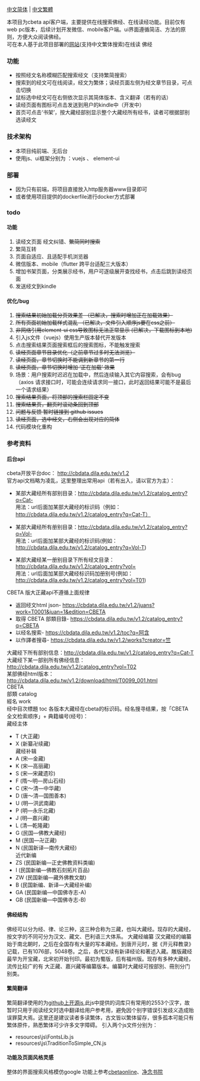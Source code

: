 [中文简体](./README.md) | [中文繁體](./README-tc.md)


本项目为cbeta api客户端，主要提供在线搜索佛经、在线读经功能。目前仅有web pc版本，后续计划开发微信、mobile客户端。ui界面遵循简洁、方法的原则，方便大众阅读佛经。  
可在本人基于此项目部署的[网站](https://alalgo.top)(支持中文繁体搜索)在线读 佛经

### 功能  
- 按照经文名称模糊匹配搜索经文（支持繁简搜索）
- 搜索到的经文可在线阅读，经文为繁体；读经页面左侧为经文章节目录，可点击切换
- 鼠标选中经文可在右侧依次显示其简体版本、含义翻译（若有的话）
- 读经页面有图标可点击发送到用户的kindle中（开发中）
- 首页可点击‘书架’，按大藏经部别显示整个大藏经所有经书，读者可根据部别选读经文

### 技术架构
- 本项目纯前端、无后台    
- 使用js、ui框架分别为 ：vuejs 、 element-ui


### 部署
- 因为只有前端，将项目直接放入http服务器www目录即可  
- 或者使用项目提供的dockerfile进行docker方式部署


### todo
#### 功能
1. 读经文页面  经文纠错、~~繁简同时搜索~~
1. 繁简互转   
1. 页面自适应、且适配手机浏览器   
1. 微信版本、mobile（flutter 跨平台适配三大版本）
1. 增加书架页面，分类展示经书，用户可逐级展开查找经书，点击后跳到读经页面
1. 发送经文到kindle  

#### 优化/bug
1. ~~搜索结果初始加载分页效果差 （已解决，搜索时增加正在加载效果）~~  
1. ~~所有页面初始加载样式混乱 （已解决，文件引入顺序js要在css之前）~~  
1. ~~非网络引用element-ui css导致图标无法正常显示 (已解决，下载图标到本地)~~   
1. 引入js文件（vuejs）使用生产版本替代开发版本  
1. 点击搜索结果页面搜索框后的搜索图标，不能触发搜索
1. ~~读经页面章节目录优化（之前章节过多时无法浏览）~~
1. ~~读经页面，章节切换时不能调到新章节的第一行~~
1. ~~读经页面，章节切换时增加 ‘正在加载’ 效果~~
1. 场景：用户搜索时迟迟在加载中，然后连续输入其它内容搜索，会有bug（axios 请求接口时，可能会连续请求同一接口，此时返回结果可能不是最后一个请求结果）
1. ~~搜索结果页面，将顶部的搜索栏固定不变~~
1. ~~搜索结果页，翻页时滚动条回到顶部~~
1. ~~问题与反馈 暂时链接到 github issues~~
1. ~~读经页面，选中经文，右侧会出现对应的简体~~
1. 代码模块化重构

### 参考资料
#### 后台api
cbeta开放平台doc： http://cbdata.dila.edu.tw/v1.2  
官方api文档略为凌乱，这里整理出常用api（若有出入，请以官方为主）：      
- 某部大藏经所有部别目录：http://cbdata.dila.edu.tw/v1.2/catalog_entry?q=Cat-   
用法：url后面加某部大藏经的标识码（例如：http://cbdata.dila.edu.tw/v1.2/catalog_entry?q=Cat-T）  

- 某部大藏经所有册别目录：http://cbdata.dila.edu.tw/v1.2/catalog_entry?q=Vol-    
用法：url后面加某部大藏经的标识码(例如：http://cbdata.dila.edu.tw/v1.2/catalog_entry?q=Vol-T)    

- 某部大藏经某一册别目录下所有经文目录：http://cbdata.dila.edu.tw/v1.2/catalog_entry?vol=   
用法：url后面加某部大藏经标识码加册别号(例如：http://cbdata.dila.edu.tw/v1.2/catalog_entry?vol=T01)      

CBETA 版大正藏api不遵循上面规律
- 返回经文html json- https://cbdata.dila.edu.tw/v1.2/juans?work=T0001&juan=1&edition=CBETA    
- 取得 CBETA 部類目錄- https://cbdata.dila.edu.tw/v1.2/catalog_entry?q=CBETA     
- 以经名搜索- https://cbdata.dila.edu.tw/v1.2/toc?q=阿含     
- 以作譯者搜尋- https://cbdata.dila.edu.tw/v1.2/works?creator=竺       

大藏经下所有部别信息：http://cbdata.dila.edu.tw/v1.2/catalog_entry?q=Cat-T   
大藏经下某一部别所有佛经信息：http://cbdata.dila.edu.tw/v1.2/catalog_entry?vol=T02    
某部佛经html版本：http://cbdata.dila.edu.tw/v1.2/download/html/T0099_001.html     
CBETA    
部類 catalog   
經名 work    
经中目次標題 toc
各版本大藏经在cbeta的标识码。经名搜寻结果，按「CBETA 全文检索顺序」+ 典籍编号(经号)：   
藏经主体   
   - T (大正藏)
   - X (新纂卍续藏)    
藏经补辑  
   - A (宋—金藏)
   - K (宋—高丽藏)
   - S (宋—宋藏遗珍)
   - F (隋～明—房山石经)
   - C (宋～清—中华藏)
   - D (唐～清—国图善本)
   - U (明—洪武南藏)
   - P (明—永乐北藏)
   - J (明—嘉兴藏)
   - L (清—乾隆藏)
   - G (民国—佛教大藏经)
   - M (民国—卍正藏)
   - N (民国新译—南传大藏经)   
近代新编       
   - ZS (民国新编—正史佛教资料类编)
   - I (民国新编—佛教石刻拓片百品)
   - ZW (民国新编—藏外佛教文献)
   - B (民国新编、新译—大藏经补编)
   - GA (民国新编—中国佛寺志-A)
   - GB (民国新编—中国佛寺志-B)


#### 佛经结构
佛经可以分为经、律、论三种，这三种合称为三藏，也叫大藏经。现存的大藏经，按文字的不同可分为汉文、藏文、巴利语三大体系。
大藏经编纂
汉文藏经的编纂始于南北朝时，之后在全国存有大量的写本藏经。到唐开元时，据《开元释教录》记载，已有1076部，5048卷。之后，各代又续有新译经论和著述入藏。雕版藏经最早为开宝藏，北宋初开始刊印。最初为蜀版，后有福州版。现存有多种大藏经，流传比较广的有 大正藏、嘉兴藏等编纂版本。编纂时大藏经可按部別、冊別分门别类。

#### 繁简翻译
繁简翻译使用的为[github上开源js](https://github.com/webberwong/js-chinese-TraditionToSimple),此js中提供的词库只有常用的2553个汉字，故暂时只用于阅读经文时选中翻译给用户参考用，避免因个别字错误引发歧义造成贻误罪莫大焉。这里还是建议读者多读繁体，古文皆以繁体留存，很多孤本可能只有繁体原件，熟悉繁体可少许多文字障碍。
引入两个js文件分别为：
- resources\js\FontsLib.js
- resources\js\TraditionToSimple_CN.js

#### 功能及页面风格灵感
整体的界面搜索风格模仿google
功能上参考[cbetaonline](http://cbetaonline.dila.edu.tw/zh/T0001_011)、[净念书院](https://jnbooks.cn/)
